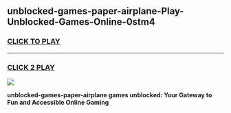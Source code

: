 
## unblocked-games-paper-airplane-Play-Unblocked-Games-Online-0stm4
<h3>
<a href="https://premium76.site?title=unblocked-games-paper-airplane&ref=25A">CLICK TO PLAY</a></h3>
<hr>

<h3>
<a href="https://premium76.site?title=unblocked-games-paper-airplane&ref=25A">CLICK 2 PLAY</a>
  
</h3>

<a href="https://premium76.site?title=unblocked-games-paper-airplane&ref=25A"><img src="https://clearcache.store/games.png"></a>


**unblocked-games-paper-airplane games unblocked: Your Gateway to Fun and Accessible Online Gaming**

